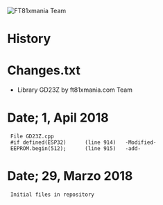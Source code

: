 ![FT81xmania Team](https://ft81xmania.com/comunidad/images/logo.png)
# History
# Changes.txt 
* Library GD23Z by ft81xmania.com Team

# Date;  1, Apil  2018 
     File GD23Z.cpp
     #if defined(ESP32)      (line 914)   -Modified-
     EEPROM.begin(512);      (line 915)   -add-
  
# Date; 29, Marzo 2018
     Initial files in repository


